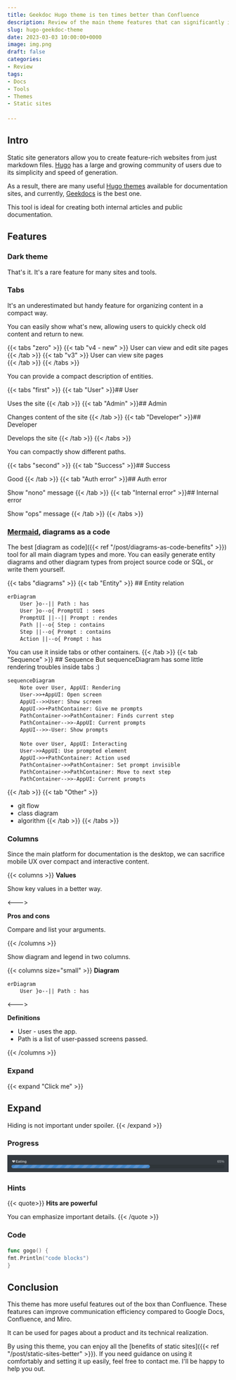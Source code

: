 ```yaml
---
title: Geekdoc Hugo theme is ten times better than Confluence
description: Review of the main theme features that can significantly improve your team communication
slug: hugo-geekdoc-theme
date: 2023-03-03 10:00:00+0000
image: img.png
draft: false
categories:
- Review
tags:
- Docs
- Tools
- Themes
- Static sites

---
```


## Intro

Static site generators allow you to create feature-rich websites from just markdown files.
[Hugo](https://gohugo.io/) has a large and growing community of users due to its simplicity and speed of generation.

As a result, there are many useful [Hugo themes](https://themes.gohugo.io/tags/docs/) available for documentation sites,
and currently, [Geekdocs](https://geekdocs.de/) is the best one.

This tool is ideal for creating both internal articles and public documentation.

## Features

### Dark theme

That's it. It's a rare feature for many sites and tools.

### Tabs

It's an underestimated but handy feature for organizing content in a compact way.

You can easily show what's new, allowing users to quickly check old content and return to new.

{{< tabs "zero" >}}
{{< tab "v4 - new" >}} User can view and edit site pages
{{< /tab >}}
{{< tab "v3" >}} User can view site pages  
{{< /tab >}}
{{< /tabs >}}

You can provide a compact description of entities.

{{< tabs "first" >}}
{{< tab "User" >}}## User

Uses the site
{{< /tab >}}
{{< tab "Admin" >}}## Admin

Changes content of the site
{{< /tab >}}
{{< tab "Developer" >}}## Developer

Develops the site
{{< /tab >}}
{{< /tabs >}}

You can compactly show different paths.

{{< tabs "second" >}}
{{< tab "Success" >}}## Success

Good
{{< /tab >}}
{{< tab "Auth error" >}}## Auth error

Show "nono" message
{{< /tab >}}
{{< tab "Internal error" >}}## Internal error

Show "ops" message
{{< /tab >}}
{{< /tabs >}}

### [Mermaid](https://mermaid.js.org/), diagrams as a code

The best [diagram as code]({{< ref "/post/diagrams-as-code-benefits" >}}) tool for all main diagram types and more. 
You can easily generate entity diagrams and other diagram types 
from project source code or SQL, or write them yourself.

{{< tabs "diagrams" >}}
{{< tab "Entity" >}} ## Entity relation

```mermaid
erDiagram
    User }o--|| Path : has
    User }o--o{ PromptUI : sees
    PromptUI ||--|| Prompt : rendes
    Path ||--o{ Step : contains
    Step ||--o{ Prompt : contains
    Action ||--o{ Prompt : has
```

You can use it inside tabs or other containers.
{{< /tab >}}
{{< tab "Sequence" >}} ## Sequence
But sequenceDiagram has some little rendering troubles inside tabs :)

```mermaid
sequenceDiagram
    Note over User, AppUI: Rendering
    User->>+AppUI: Open screen
    AppUI-->>User: Show screen
    AppUI->>+PathContainer: Give me prompts
    PathContainer->>PathContainer: Finds current step
    PathContainer-->>-AppUI: Current prompts
    AppUI-->>-User: Show prompts
    
    Note over User, AppUI: Interacting
    User->>AppUI: Use prompted element
    AppUI->>+PathContainer: Action used
    PathContainer->>PathContainer: Set prompt invisible
    PathContainer->>PathContainer: Move to next step
    PathContainer-->>-AppUI: Current prompts
```

{{< /tab >}}
{{< tab "Other" >}}

- git flow
- class diagram
- algorithm
  {{< /tab >}}
  {{< /tabs >}}

### Columns

Since the main platform for documentation is the desktop, 
we can sacrifice mobile UX over compact and interactive content.

{{< columns >}} <!-- begin columns block -->
**Values**

Show key values in a better way.

<---> <!-- magic separator, between columns -->

**Pros and cons**

Compare and list your arguments.

{{< /columns >}}

Show diagram and legend in two columns.

{{< columns size="small" >}}
**Diagram**

```mermaid
erDiagram
    User }o--|| Path : has
```

<--->

**Definitions**

- User - uses the app.
- Path is a list of user-passed screens passed.

{{< /columns >}}

### Expand

{{< expand "Click me" >}}
## Expand

Hiding is not important under spoiler.
{{< /expand >}}

### Progress

![Express work progress or some achievements](progress.png)

### Hints

{{< quote>}}
**Hits are powerful**

You can emphasize important details.
{{< /quote >}}

### Code

```go
func gogo() {
fmt.Println("code blocks")
}
```

## Conclusion

This theme has more useful features out of the box than Confluence. 
These features can improve communication efficiency compared to Google Docs, Confluence, and Miro. 

It can be used for pages about a product and its technical realization.

By using this theme, you can enjoy all the [benefits of static sites]({{< ref "/post/static-sites-better" >}}). 
If you need guidance on using it comfortably and setting it up easily, feel free to contact me. 
I'll be happy to help you out.

